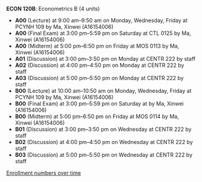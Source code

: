**ECON 120B**: Econometrics B (4 units)

- **A00** (Lecture) at 9:00 am–9:50 am on Monday, Wednesday, Friday at PCYNH 109 by Ma, Xinwei (A16154006)
- **A00** (Final Exam) at 3:00 pm–5:59 pm on Saturday at CTL 0125 by Ma, Xinwei (A16154006)
- **A00** (Midterm) at 5:00 pm–6:50 pm on Friday at MOS 0113 by Ma, Xinwei (A16154006)
- **A01** (Discussion) at 3:00 pm–3:50 pm on Monday at CENTR 222 by staff
- **A02** (Discussion) at 4:00 pm–4:50 pm on Monday at CENTR 222 by staff
- **A03** (Discussion) at 5:00 pm–5:50 pm on Monday at CENTR 222 by staff
- **B00** (Lecture) at 10:00 am–10:50 am on Monday, Wednesday, Friday at PCYNH 109 by Ma, Xinwei (A16154006)
- **B00** (Final Exam) at 3:00 pm–5:59 pm on Saturday at   by Ma, Xinwei (A16154006)
- **B00** (Midterm) at 5:00 pm–6:50 pm on Friday at MOS 0114 by Ma, Xinwei (A16154006)
- **B01** (Discussion) at 3:00 pm–3:50 pm on Wednesday at CENTR 222 by staff
- **B02** (Discussion) at 4:00 pm–4:50 pm on Wednesday at CENTR 222 by staff
- **B03** (Discussion) at 5:00 pm–5:50 pm on Wednesday at CENTR 222 by staff

[Enrollment numbers over time](./ECON120B.tsv)
